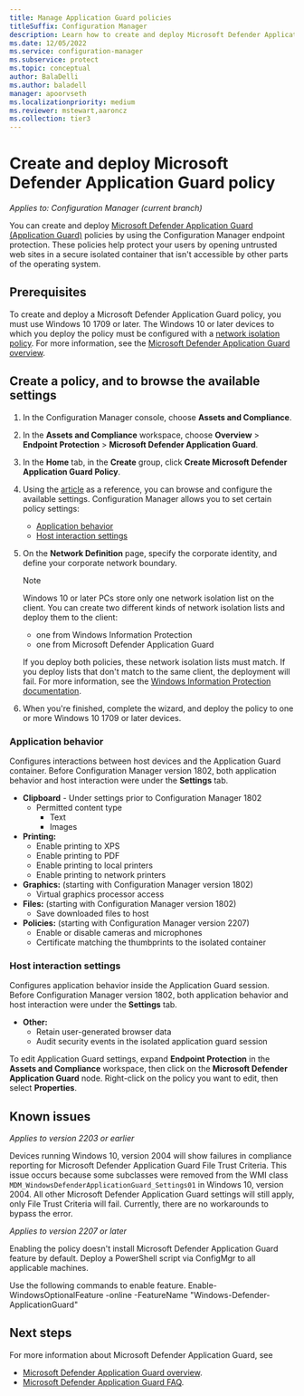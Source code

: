 ```yaml
---
title: Manage Application Guard policies
titleSuffix: Configuration Manager
description: Learn how to create and deploy Microsoft Defender Application Guard policies
ms.date: 12/05/2022
ms.service: configuration-manager
ms.subservice: protect
ms.topic: conceptual
author: BalaDelli
ms.author: baladell
manager: apoorvseth
ms.localizationpriority: medium
ms.reviewer: mstewart,aaroncz 
ms.collection: tier3
---
```


# Create and deploy Microsoft Defender Application Guard policy

*Applies to: Configuration Manager (current branch)*
<!-- 1351960, 14059872 -->  
You can create and deploy [Microsoft Defender Application Guard (Application Guard)](/windows/security/threat-protection/microsoft-defender-application-guard/md-app-guard-overview) policies by using the Configuration Manager endpoint protection. These policies help protect your users by opening untrusted web sites in a secure isolated container that isn't accessible by other parts of the operating system.

## Prerequisites

To create and deploy a Microsoft Defender Application Guard policy, you must use Windows 10 1709 or later. The Windows 10 or later devices to which you deploy the policy must be configured with a [network isolation policy](/windows/security/threat-protection/microsoft-defender-application-guard/configure-md-app-guard#network-isolation-settings). For more information, see the [Microsoft Defender Application Guard overview](/windows/security/threat-protection/microsoft-defender-application-guard/md-app-guard-overview).

## Create a policy, and to browse the available settings

1. In the Configuration Manager console, choose **Assets and Compliance**.
2. In the **Assets and Compliance** workspace, choose **Overview** > **Endpoint Protection** > **Microsoft Defender Application Guard**.
3. In the **Home** tab, in the **Create** group, click **Create Microsoft Defender Application Guard Policy**.
4. Using the [article](/windows/security/threat-protection/microsoft-defender-application-guard/configure-md-app-guard) as a reference, you can browse and configure the available settings. Configuration Manager allows you to set certain policy settings:
   - [Application behavior](#bkmk_ABS)
   - [Host interaction settings](#bkmk_HIS)
   
5. On the **Network Definition** page, specify the corporate identity, and define your corporate network boundary.

    > [!NOTE]
    > Windows 10 or later PCs store only one network isolation list on the client. You can create two different kinds of network isolation lists and deploy them to the client:
    >
    >  - one from Windows Information Protection
    >  - one from Microsoft Defender Application Guard
    >
    > If you deploy both policies, these network isolation lists must match. If you deploy lists that don't match to the same client, the deployment will fail. For more information, see the [Windows Information Protection documentation](/windows/security/information-protection/windows-information-protection/create-wip-policy-using-configmgr).

6. When you're finished, complete the wizard, and deploy the policy to one or more Windows 10 1709 or later devices.

### <a name="bkmk_ABS"></a> Application behavior

Configures interactions between host devices and the Application Guard container. Before Configuration Manager version 1802, both application behavior and host interaction were under the **Settings** tab.

- **Clipboard** - Under settings prior to Configuration Manager 1802
  - Permitted content type
    - Text
    - Images
- **Printing:**
  - Enable printing to XPS
  - Enable printing to PDF
  - Enable printing to local printers
  - Enable printing to network printers
- **Graphics:** (starting with Configuration Manager version 1802)
  - Virtual graphics processor access
- **Files:** (starting with Configuration Manager version 1802)
  - Save downloaded files to host
- **Policies:** (starting with Configuration Manager version 2207)
  - Enable or disable cameras and microphones
  - Certificate matching the thumbprints to the isolated container

### <a name="bkmk_HIS"></a> Host interaction settings

Configures application behavior inside the Application Guard session. Before Configuration Manager version 1802, both application behavior and host interaction were under the **Settings** tab.

- **Other:**
  - Retain user-generated browser data
  - Audit security events in the isolated application guard session

To edit Application Guard settings, expand **Endpoint Protection** in the **Assets and Compliance** workspace, then click on the **Microsoft Defender Application Guard** node. Right-click on the policy you want to edit, then select **Properties**.

## Known issues
_Applies to version 2203 or earlier_

Devices running Windows 10, version 2004 will show failures in compliance reporting for Microsoft Defender Application Guard File Trust Criteria. This issue occurs because some subclasses were removed from the WMI class `MDM_WindowsDefenderApplicationGuard_Settings01` in Windows 10, version 2004. All other Microsoft Defender Application Guard settings will still apply, only File Trust Criteria will fail. Currently, there are no workarounds to bypass the error. <!--7099444,5946790-->

_Applies to version 2207 or later_

Enabling the policy doesn't install Microsoft Defender Application Guard feature by default. Deploy a PowerShell script via ConfigMgr to all applicable machines.

Use the following commands to enable feature.
Enable-WindowsOptionalFeature -online -FeatureName "Windows-Defender-ApplicationGuard" <!--15933171-->

## Next steps

For more information about Microsoft Defender Application Guard, see
 - [Microsoft Defender Application Guard overview](/windows/security/threat-protection/microsoft-defender-application-guard/md-app-guard-overview).
- [Microsoft Defender Application Guard FAQ](/windows/security/threat-protection/microsoft-defender-application-guard/faq-md-app-guard).
